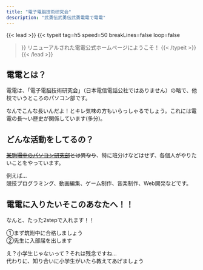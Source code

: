 ```yaml
---
title: "電子電脳技術研究会"
description: "武勇伝武勇伝武勇電電で電電"
---
```


{{< lead >}}
{{< typeit 
  tag=h5
  speed=50
  breakLines=false
  loop=false
>}}
リニューアルされた電電公式ホームページにようこそ！
{{< /typeit >}}
{{< /lead >}}

## 電電とは？
電電は、「電子電脳技術研究会」（日本電信電話公社ではありません）の略で、他校でいうところのパソコン部です。

なんでこんな長いんだよ！とキレ気味の方もいらっしゃるでしょう。これには電電の長～い歴史が関係しています(多分)。
## どんな活動をしてるの？
~~[某駒場中のパソコン研究部](https://tkpaken.github.io/beginners/)とは異なり~~、特に班分けなどはせず、各個人がやりたいことをやっています。

例えば…<br>競技プログラミング、動画編集、ゲーム制作、音楽制作、Web開発などです。

## 電電に入りたいそこのあなたへ！！
なんと、たった2stepで入れます！！

①まず筑附中に合格しましょう
<br>
②先生に入部届を出します

え？小学生じゃないって？それは残念ですね…<br>代わりに、知り合いに小学生がいたら教えてあげましょう